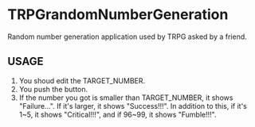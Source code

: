 # TRPGrandomNumberGeneration
Random number generation application used by TRPG asked by a friend.

## USAGE
1. You shoud edit the TARGET_NUMBER.
2. You push the button.
3. If the number you got is smaller than TARGET_NUMBER, it shows "Failure...". If it's larger, it shows "Success!!!". In addition to this, if it's 1~5, it shows "Critical!!!",
and if 96~99, it shows "Fumble!!!".
